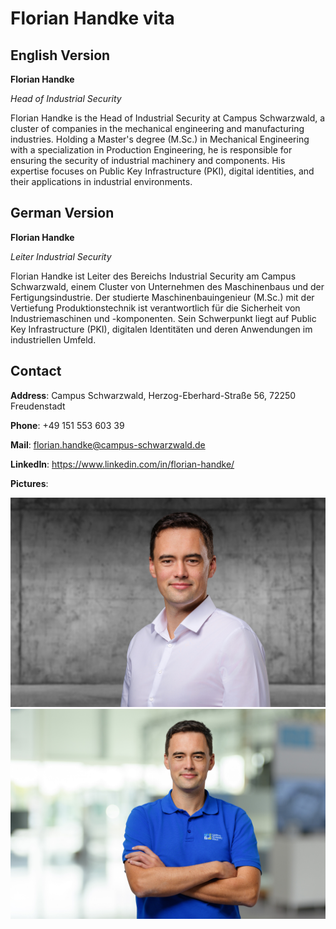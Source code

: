 # Florian Handke vita

## English Version
**Florian Handke**

_Head of Industrial Security_

Florian Handke is the Head of Industrial Security at Campus Schwarzwald, a cluster of companies in the mechanical engineering and manufacturing industries. Holding a Master's degree (M.Sc.) in Mechanical Engineering with a specialization in Production Engineering, he is responsible for ensuring the security of industrial machinery and components. His expertise focuses on Public Key Infrastructure (PKI), digital identities, and their applications in industrial environments.

## German Version
**Florian Handke**

_Leiter Industrial Security_

Florian Handke ist Leiter des Bereichs Industrial Security am Campus Schwarzwald, einem Cluster von Unternehmen des Maschinenbaus und der Fertigungsindustrie. Der studierte Maschinenbauingenieur (M.Sc.) mit der Vertiefung Produktionstechnik ist verantwortlich für die Sicherheit von Industriemaschinen und -komponenten. Sein Schwerpunkt liegt auf Public Key Infrastructure (PKI), digitalen Identitäten und deren Anwendungen im industriellen Umfeld.

## Contact
**Address**:
Campus Schwarzwald,
Herzog-Eberhard-Straße 56,
72250 Freudenstadt

**Phone**:  +49 151 553 603 39

**Mail**: florian.handke@campus-schwarzwald.de

**LinkedIn**: https://www.linkedin.com/in/florian-handke/

**Pictures**:

![Florian Handke - 1](data/IMG_6005.JPG)
![Florian Handke - 2](data/IMG_6006.JPG)